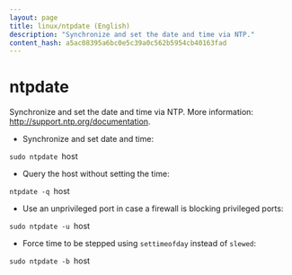 ```yaml
---
layout: page
title: linux/ntpdate (English)
description: "Synchronize and set the date and time via NTP."
content_hash: a5ac08395a6bc0e5c39a0c562b5954cb40163fad
---
```

# ntpdate

Synchronize and set the date and time via NTP.
More information: <http://support.ntp.org/documentation>.

- Synchronize and set date and time:

`sudo ntpdate `<span class="tldr-var badge badge-pill bg-dark-lm bg-white-dm text-white-lm text-dark-dm font-weight-bold">host</span>

- Query the host without setting the time:

`ntpdate -q `<span class="tldr-var badge badge-pill bg-dark-lm bg-white-dm text-white-lm text-dark-dm font-weight-bold">host</span>

- Use an unprivileged port in case a firewall is blocking privileged ports:

`sudo ntpdate -u `<span class="tldr-var badge badge-pill bg-dark-lm bg-white-dm text-white-lm text-dark-dm font-weight-bold">host</span>

- Force time to be stepped using `settimeofday` instead of `slewed`:

`sudo ntpdate -b `<span class="tldr-var badge badge-pill bg-dark-lm bg-white-dm text-white-lm text-dark-dm font-weight-bold">host</span>
